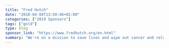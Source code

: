 ```yaml
---
title: "Fred Hutch"
date: "2018-04-04T13:50:46+02:00"
categories: ["2019 Sponsors"]
tags: ["gold"]
type: blog
sponsor_link: "https://www.fredhutch.org/en.html"
summary: "We're on a mission to save lives and wipe out cancer and related diseases worldwide."
---
```


